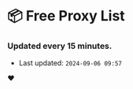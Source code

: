 # :package: Free Proxy List
### Updated every 15 minutes.

- Last updated: `2024-09-06 09:57`

:heart:
